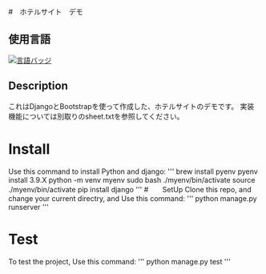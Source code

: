 #　ホテルサイト　デモ
## 使用言語
[![言語バッジ](https://img.shields.io/badge/-Django-092E20.svg?logo=django&style=flat-square&logoColor=white)](https://www.djangoproject.com)
## Description
これはDjangoとBootstrapを使って作成した、ホテルサイトのデモです。
実装機能については別取りのsheet.txtを参照してください。
# Install
Use this command to install Python and django:
'''
brew install pyenv
pyenv install 3.9.X
python -m venv myenv
sudo bash ./myenv/bin/activate
source ./myenv/bin/activate
pip install django
'''
#　　SetUp
Clone this repo, and change your current directry, and Use this command:
'''
python manage.py runserver 
'''
# Test
To test the project, Use this command:
'''
python manage.py test
'''


